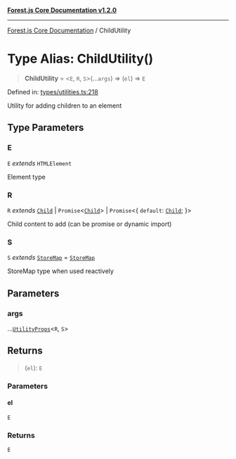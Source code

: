 [**Forest.js Core Documentation v1.2.0**](../README.md)

***

[Forest.js Core Documentation](../README.md) / ChildUtility

# Type Alias: ChildUtility()

> **ChildUtility** = \<`E`, `R`, `S`\>(...`args`) => (`el`) => `E`

Defined in: [types/utilities.ts:218](https://github.com/GrangbelrLurain/forest-js/blob/3b9f0f1236af55b74c90cc45f6935444ec94c11b/packages/core/src/types/utilities.ts#L218)

Utility for adding children to an element

## Type Parameters

### E

`E` *extends* `HTMLElement`

Element type

### R

`R` *extends* [`Child`](Child.md) \| `Promise`\<[`Child`](Child.md)\> \| `Promise`\<\{ `default`: [`Child`](Child.md); \}\>

Child content to add (can be promise or dynamic import)

### S

`S` *extends* [`StoreMap`](StoreMap.md) = [`StoreMap`](StoreMap.md)

StoreMap type when used reactively

## Parameters

### args

...[`UtilityProps`](UtilityProps.md)\<`R`, `S`\>

## Returns

> (`el`): `E`

### Parameters

#### el

`E`

### Returns

`E`
